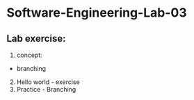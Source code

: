 # Software-Engineering-Lab-03

## Lab exercise:
1. concept:
  - branching
2. Hello world - exercise
3. Practice - Branching

